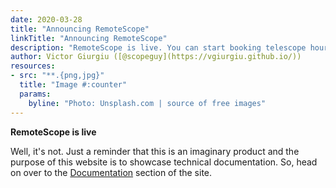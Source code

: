 ```yaml
---
date: 2020-03-28
title: "Announcing RemoteScope"
linkTitle: "Announcing RemoteScope"
description: "RemoteScope is live. You can start booking telescope hours. Enjoy!"
author: Victor Giurgiu ([@scopeguy](https://vgiurgiu.github.io/))
resources:
- src: "**.{png,jpg}"
  title: "Image #:counter"
  params:
    byline: "Photo: Unsplash.com | source of free images"
---
```


**RemoteScope is live**

Well, it's not. Just a reminder that this is an imaginary product and the purpose of this website is to showcase technical documentation. So, head on over to the [Documentation](/docs/) section of the site.